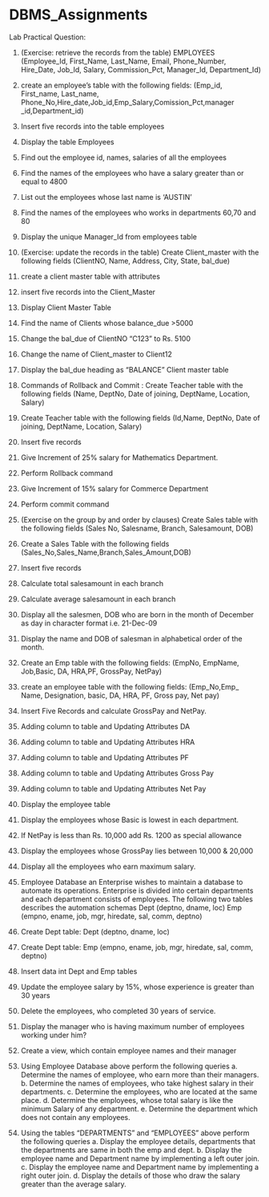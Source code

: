 # DBMS_Assignments

Lab Practical Question:
1.	(Exercise: retrieve the records from the table) EMPLOYEES (Employee_Id, First_Name, Last_Name, Email, Phone_Number, Hire_Date, Job_Id, Salary, Commission_Pct, Manager_Id, Department_Id)
 1.	create an employee’s table with the following fields: (Emp_id, First_name, Last_name, Phone_No,Hire_date,Job_id,Emp_Salary,Comission_Pct,manager _id,Department_id)
 2.	Insert five records into the table employees
 3.	Display the table Employees
 4.	Find out the employee id, names, salaries of all the employees
 5.	Find the names of the employees who have a salary greater than or equal to 4800
 6.	List out the employees whose last name is ‘AUSTIN’
 7.	Find the names of the employees who works in departments 60,70 and 80
 8.	Display the unique Manager_Id from employees table

2.	(Exercise: update the records in the table) Create Client_master with the following fields (ClientNO, Name, Address, City, State, bal_due)
 1.	create a client master table with attributes
 2.	insert five records into the Client_Master
 3.	Display Client Master Table
 4.	Find the name of Clients whose balance_due >5000
 5.	Change the bal_due of ClientNO “C123” to Rs. 5100
 6.	Change the name of Client_master to Client12
 7.	Display the bal_due heading as “BALANCE” Client master table

3.	Commands of Rollback and Commit : Create Teacher table with the following fields (Name, DeptNo, Date of joining, DeptName, Location, Salary)
 1.	Create Teacher table with the following fields (Id,Name, DeptNo, Date of joining, DeptName, Location, Salary)
 2.	Insert five records
 3.	Give Increment of 25% salary for Mathematics Department.
 4.	Perform Rollback command
 5.	Give Increment of 15% salary for Commerce Department
 6.	Perform commit command

4.	(Exercise on the group by and order by clauses) Create Sales table with the following fields (Sales No, Salesname, Branch, Salesamount, DOB)
 1.	Create a Sales Table with the following fields (Sales_No,Sales_Name,Branch,Sales_Amount,DOB)
 2.	Insert five records
 3.	Calculate total salesamount in each branch
 4.	Calculate average salesamount in each branch
 5.	Display all the salesmen, DOB who are born in the month of December as day in character format i.e. 21-Dec-09
 6.	Display the name and DOB of salesman in alphabetical order of the month.
 
5.	Create an Emp table with the following fields: (EmpNo, EmpName, Job,Basic, DA, HRA,PF, GrossPay, NetPay)
 1.	create an employee table with the following fields: (Emp_No,Emp_ Name, Designation, basic, DA, HRA, PF, Gross pay, Net pay)
 2.	Insert Five Records and calculate GrossPay and NetPay.
 3.	Adding column to table and Updating Attributes DA
 4.	Adding column to table and Updating Attributes HRA
 5.	Adding column to table and Updating Attributes PF
 6.	Adding column to table and Updating Attributes Gross Pay
 7.	Adding column to table and Updating Attributes Net Pay
 8.	Display the employee table
 9.	Display the employees whose Basic is lowest in each department.
 10.	If NetPay is less than Rs. 10,000 add Rs. 1200 as special allowance
 11.	Display the employees whose GrossPay lies between 10,000 & 20,000
 12.	Display all the employees who earn maximum salary.


6.	Employee Database an Enterprise wishes to maintain a database to automate its operations. Enterprise is divided into certain departments and each department consists of employees. The following two tables describes the automation schemas Dept (deptno, dname, loc) Emp (empno, ename, job, mgr, hiredate, sal, comm, deptno)
1.	Create Dept table: Dept (deptno, dname, loc)
2.	Create Dept table: Emp (empno, ename, job, mgr, hiredate, sal, comm, deptno)
3.	Insert data int Dept and Emp tables
4.	Update the employee salary by 15%, whose experience is greater than 30 years
5.	Delete the employees, who completed 30 years of service.
6.	Display the manager who is having maximum number of employees working under him?
7.	Create a view, which contain employee names and their manager


7.	Using Employee Database above perform the following queries
a.	Determine the names of employee, who earn more than their managers.
b.	Determine the names of employees, who take highest salary in their departments.
c.	Determine the employees, who are located at the same place.
d.	Determine the employees, whose total salary is like the minimum Salary of any department.
e.	Determine the department which does not contain any employees.
 
8.	Using the tables “DEPARTMENTS” and “EMPLOYEES” above perform the following queries
a.	Display the employee details, departments that the departments are same in both the emp and dept.
b.	Display the employee name and Department name by implementing a left outer join.
c.	Display the employee name and Department name by implementing a right outer join.
d.	Display the details of those who draw the salary greater than the average salary.

